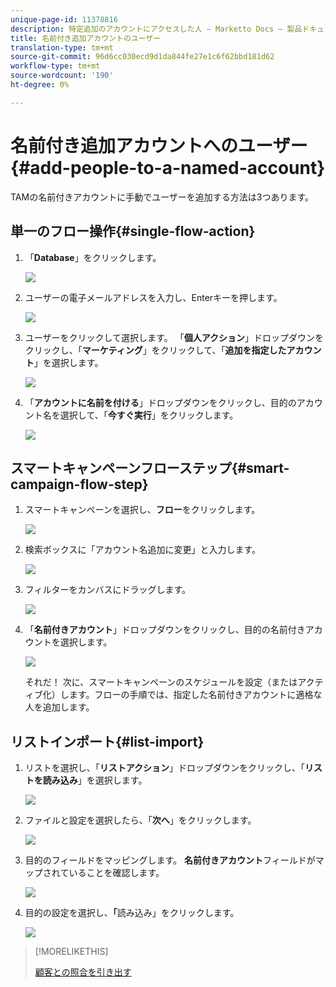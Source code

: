 ```yaml
---
unique-page-id: 11378816
description: 特定追加のアカウントにアクセスした人 — Marketto Docs — 製品ドキュメント
title: 名前付き追加アカウントのユーザー
translation-type: tm+mt
source-git-commit: 96d6cc030ecd9d1da844fe27e1c6f62bbd181d62
workflow-type: tm+mt
source-wordcount: '190'
ht-degree: 0%

---
```



# 名前付き追加アカウントへのユーザー{#add-people-to-a-named-account}

TAMの名前付きアカウントに手動でユーザーを追加する方法は3つあります。

## 単一のフロー操作{#single-flow-action}

1. 「**Database**」をクリックします。

   ![](assets/one-2.png)

1. ユーザーの電子メールアドレスを入力し、Enterキーを押します。

   ![](assets/two.png)

1. ユーザーをクリックして選択します。 「**個人アクション**」ドロップダウンをクリックし、「**マーケティング**」をクリックして、「**追加を指定したアカウント**」を選択します。

   ![](assets/three.png)

1. 「**アカウントに名前を付ける**」ドロップダウンをクリックし、目的のアカウント名を選択して、「**今すぐ実行**」をクリックします。

   ![](assets/four.png)

## スマートキャンペーンフローステップ{#smart-campaign-flow-step}

1. スマートキャンペーンを選択し、**フロー**&#x200B;をクリックします。

   ![](assets/five.png)

1. 検索ボックスに「アカウント名追加に変更」と入力します。

   ![](assets/six.png)

1. フィルターをカンバスにドラッグします。

   ![](assets/seven.png)

1. 「**名前付きアカウント**」ドロップダウンをクリックし、目的の名前付きアカウントを選択します。

   ![](assets/eight.png)

   それだ！ 次に、スマートキャンペーンのスケジュールを設定（またはアクティブ化）します。フローの手順では、指定した名前付きアカウントに適格な人を追加します。

## リストインポート{#list-import}

1. リストを選択し、「**リストアクション**」ドロップダウンをクリックし、「**リストを読み込み**」を選択します。

   ![](assets/nine.png)

1. ファイルと設定を選択したら、「**次へ**」をクリックします。

   ![](assets/ten.png)

1. 目的のフィールドをマッピングします。 **名前付きアカウント**&#x200B;フィールドがマップされていることを確認します。

   ![](assets/eleven.png)

1. 目的の設定を選択し、**「**&#x200B;読み込み」をクリックします。

   ![](assets/twelve.png)

>[!MORELIKETHIS]
>
>[顧客との照合を引き出す](/help/marketo/product-docs/target-account-management/target/named-accounts/lead-to-account-matching.md)

